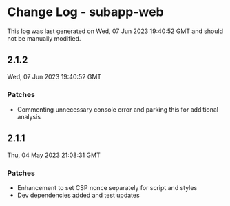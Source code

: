 # Change Log - subapp-web

This log was last generated on Wed, 07 Jun 2023 19:40:52 GMT and should not be manually modified.

## 2.1.2
Wed, 07 Jun 2023 19:40:52 GMT

### Patches

- Commenting unnecessary console error and parking this for additional analysis

## 2.1.1
Thu, 04 May 2023 21:08:31 GMT

### Patches

- Enhancement to set CSP nonce separately for script and styles
- Dev dependencies added and test updates


